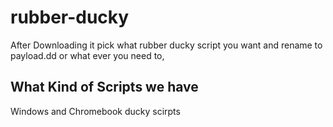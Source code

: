 # rubber-ducky
After Downloading it pick what rubber ducky script you want and rename to payload.dd or what ever you need to,


## What Kind of Scripts we have
Windows and Chromebook ducky scirpts


